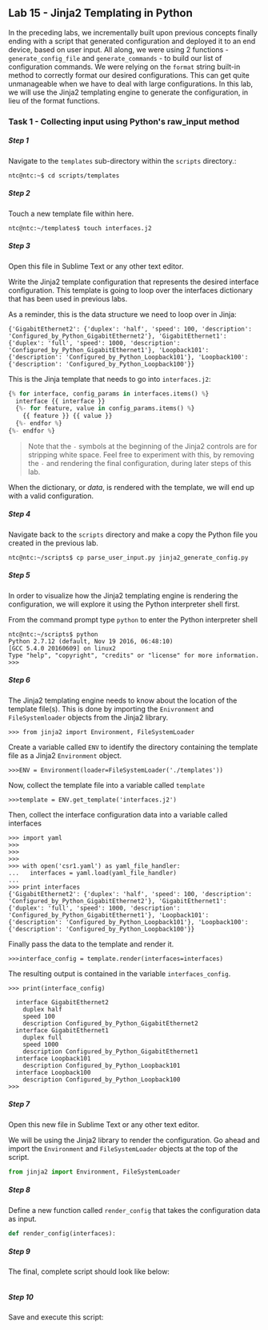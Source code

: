 ## Lab 15 - Jinja2 Templating in Python

In the preceding labs, we incrementally built upon previous concepts finally ending with a script that generated configuration and deployed it to an end device, based on user input. All along, we were using 2 functions - `generate_config_file` and `generate_commands` - to build our list of configuration commands. We were relying on the `format` string built-in method to correctly format our desired configurations. This can get quite unmanageable when we have to deal with large configurations.
In this lab, we will use the Jinja2 templating engine to generate the configuration, in lieu of the format functions.

### Task 1 - Collecting input using Python's raw_input method

##### Step 1

Navigate to the `templates` sub-directory within the `scripts` directory.:

```
ntc@ntc:~$ cd scripts/templates
```

##### Step 2

Touch a new template file within here.

``` shell
ntc@ntc:~/templates$ touch interfaces.j2
```

##### Step 3

Open this file in Sublime Text or any other text editor.

Write the Jinja2 template configuration that represents the desired interface configuration.  This template is going to loop over the interfaces dictionary that has been used in previous labs.

As a reminder, this is the data structure we need to loop over in Jinja:

```
{'GigabitEthernet2': {'duplex': 'half', 'speed': 100, 'description': 'Configured_by_Python_GigabitEthernet2'}, 'GigabitEthernet1': {'duplex': 'full', 'speed': 1000, 'description': 'Configured_by_Python_GigabitEthernet1'}, 'Loopback101': {'description': 'Configured_by_Python_Loopback101'}, 'Loopback100': {'description': 'Configured_by_Python_Loopback100'}}
```

This is the Jinja template that needs to go into `interfaces.j2`:

``` python
{% for interface, config_params in interfaces.items() %}
  interface {{ interface }}
  {%- for feature, value in config_params.items() %}
    {{ feature }} {{ value }}
  {%- endfor %}
{%- endfor %}

```

> Note that the `-` symbols at the beginning of the Jinja2 controls are for stripping white space. 
> Feel free to experiment with this, by removing the `-` and rendering the final configuration, during later steps of this lab.

When the dictionary, or _data_, is rendered with the template, we will end up with a valid configuration.


##### Step 4

Navigate back to the `scripts` directory and make a copy the Python file you created in the previous lab.

```
ntc@ntc:~/scripts$ cp parse_user_input.py jinja2_generate_config.py
```

##### Step 5

In order to visualize how the Jinja2 templating engine is rendering the configuration, we will explore it using the Python interpreter shell first.

From the command prompt type `python` to enter the Python interpreter shell

``` 
ntc@ntc:~/scripts$ python
Python 2.7.12 (default, Nov 19 2016, 06:48:10) 
[GCC 5.4.0 20160609] on linux2
Type "help", "copyright", "credits" or "license" for more information.
>>> 
```

##### Step 6

The Jinja2 templating engine needs to know about the location of the template file(s). This is done by importing the `Enivronment` and `FileSystemloader` objects from the Jinja2 library.

``` shell
>>> from jinja2 import Environment, FileSystemLoader

```

Create a variable called `ENV` to identify the directory containing the template file as a Jinja2 `Environment` object.

``` shell
>>>ENV = Environment(loader=FileSystemLoader('./templates'))

```

Now, collect the template file into a variable called `template`

``` shell
>>>template = ENV.get_template('interfaces.j2')

```

Then, collect the interface configuration data into a variable called interfaces

``` shell
>>> import yaml
>>> 
>>> 
>>> 
>>> with open('csr1.yaml') as yaml_file_handler:
...   interfaces = yaml.load(yaml_file_handler)
... 
>>> print interfaces
{'GigabitEthernet2': {'duplex': 'half', 'speed': 100, 'description': 'Configured_by_Python_GigabitEthernet2'}, 'GigabitEthernet1': {'duplex': 'full', 'speed': 1000, 'description': 'Configured_by_Python_GigabitEthernet1'}, 'Loopback101': {'description': 'Configured_by_Python_Loopback101'}, 'Loopback100': {'description': 'Configured_by_Python_Loopback100'}}

```

Finally pass the data to the template and render it.

``` shell
>>>interface_config = template.render(interfaces=interfaces)

```

The resulting output is contained in the variable `interfaces_config`.

``` shell
>>> print(interface_config)

  interface GigabitEthernet2
    duplex half
    speed 100
    description Configured_by_Python_GigabitEthernet2
  interface GigabitEthernet1
    duplex full
    speed 1000
    description Configured_by_Python_GigabitEthernet1
  interface Loopback101
    description Configured_by_Python_Loopback101
  interface Loopback100
    description Configured_by_Python_Loopback100
>>> 

```


##### Step 7

Open this new file in Sublime Text or any other text editor.

We will be using the Jinja2 library to render the configuration. Go ahead and import the `Environment` and `FileSystemLoader` objects at the top of the script.

``` python
from jinja2 import Environment, FileSystemLoader

```

##### Step 8

Define a new function called `render_config` that takes the configuration data as input.

``` python
def render_config(interfaces):

```


    
##### Step 9

The final, complete script should look like below:

``` python

```


##### Step 10

Save and execute this script:

